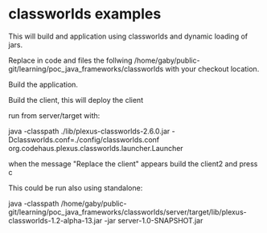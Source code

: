 # classworlds examples

This will build and application using classworlds and dynamic loading of jars.

Replace in code and files the follwing /home/gaby/public-git/learning/poc_java_frameworks/classworlds 
with your checkout location.

Build the application.

Build the client, this will deploy the client

run from server/target with:

java -classpath ./lib/plexus-classworlds-2.6.0.jar -Dclassworlds.conf=./config/classworlds.conf org.codehaus.plexus.classworlds.launcher.Launcher

when the message "Replace the client" appears build the client2 and press c

This could be run also using standalone:

java -classpath /home/gaby/public-git/learning/poc_java_frameworks/classworlds/server/target/lib/plexus-classworlds-1.2-alpha-13.jar -jar server-1.0-SNAPSHOT.jar 


